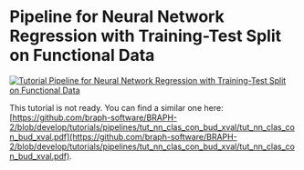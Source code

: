 # Pipeline for Neural Network Regression with Training-Test Split on Functional Data

[![Tutorial Pipeline for Neural Network Regression with Training-Test Split on Functional Data](https://img.shields.io/badge/PDF-Download-red?style=flat-square&logo=adobe-acrobat-reader)](tut_nn_reg_fun_data_split.pdf)

This tutorial is not ready. You can find a similar one here: [https://github.com/braph-software/BRAPH-2/blob/develop/tutorials/pipelines/tut_nn_clas_con_bud_xval/tut_nn_clas_con_bud_xval.pdf](https://github.com/braph-software/BRAPH-2/blob/develop/tutorials/pipelines/tut_nn_clas_con_bud_xval/tut_nn_clas_con_bud_xval.pdf).
